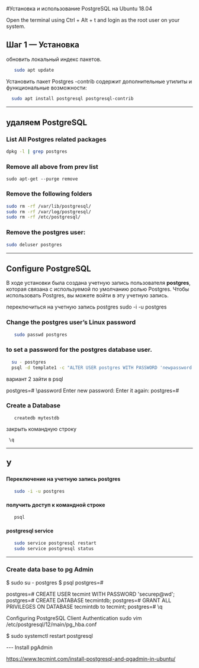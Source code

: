 
#Установка и использование PostgreSQL на Ubuntu 18.04

Open the terminal using Ctrl + Alt + t and login as the root user on your system.

## Шаг 1 — Установка 

 обновить локальный индекс пакетов.
```bash
   sudo apt update
```
 Установить пакет Postgres
 -contrib  содержит дополнительные утилиты и функциональные возможности:
```bash
  sudo apt install postgresql postgresql-contrib
```
----------------------------------------------------------------------------

## удаляем  PostgreSQL
 ### List All Postgres related packages
```bash
dpkg -l | grep postgres
```

### Remove all above from prev list 
```
sudo apt-get --purge remove
```

### Remove the following folders

```bash
sudo rm -rf /var/lib/postgresql/
sudo rm -rf /var/log/postgresql/
sudo rm -rf /etc/postgresql/
```

### Remove the postgres user:
```bash
sudo deluser postgres
```
----------------------------------------------------------------------------


## Configure PostgreSQL
 
В ходе установки была создана учетную запись пользователя **postgres**, которая связана с используемой по умолчанию ролью
 Postgres. Чтобы использовать Postgres, вы можете войти в эту учетную запись.

 переключиться на учетную запись postgres 
sudo -i -u postgres

### Change the postgres user’s Linux password
```bash
   sudo passwd postgres
```

###  to set a password for the postgres database user.
```bash
  su - postgres
  psql -d template1 -c "ALTER USER postgres WITH PASSWORD 'newpassword';"
```

вариант 2 
зайти в psql 

postgres=# \password
Enter new password:
Enter it again:
postgres=#

### Create a Database
```
   createdb mytestdb
```

закрыть командную строку
```bash
 \q
```
---------------------------------------------------------------------------

## У 
  
#### Переключение на учетную запись postgres
``` bash
   sudo -i -u postgres
```

#### получить доступ к командной строке 
```bash
   psql
```
#### postgresql service  
``` bash
   sudo service postgresql restart
   sudo service postgresql status
```
-----------------------------------------------------------------------------


### Create data base to pg Admin 
$ sudo su - postgres
$ psql
postgres=# 


postgres=# CREATE USER tecmint WITH PASSWORD 'securep@wd';
postgres=# CREATE DATABASE tecmintdb;
postgres=# GRANT ALL PRIVILEGES ON DATABASE tecmintdb to tecmint;
postgres=# \q

Configuring PostgreSQL Client Authentication
 sudo vim /etc/postgresql/12/main/pg_hba.conf

$ sudo systemctl restart postgresql

--- Install pgAdmin

https://www.tecmint.com/install-postgresql-and-pgadmin-in-ubuntu/



